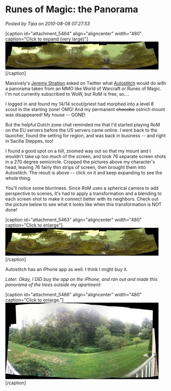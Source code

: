 # Runes of Magic: the Panorama

*Posted by Tipa on 2010-08-08 07:27:53*

[caption id="attachment\_5464" align="aligncenter" width="480" caption="Click to expand (very large)"][![](../../../uploads/2010/08/pano1-480x87.jpg "Blended Panorama from the Sacilla Steppes")](../../../uploads/2010/08/pano1.jpg)[/caption]

Massively's [Jeremy Stratton](http://www.massively.com/bloggers/jeremy-stratton/) asked on Twitter what [Autostitch](http://cvlab.epfl.ch/~brown/autostitch/autostitch.html) would do with a panorama taken from an MMO like World of Warcraft or Runes of Magic. I'm not currently subscribed to WoW, but RoM is free, so....

I logged in and found my 14/14 scout/priest had morphed into a level 8 scout in the starting zone! OMG! And my permanent ~~chocobo~~ ostrich mount was disappeared! My house -- GONE!

But the helpful Dutch zone chat reminded me that I'd started playing RoM on the EU servers before the US servers came online. I went back to the launcher, found the setting for region, and was back in business -- and right in Sacilia Steppes, too!

I found a good spot on a hill, zoomed way out so that my mount and I wouldn't take up too much of the screen, and took 76 separate screen shots in a 270 degree semicircle. Cropped the pictures above my character's head, leaving 76 fairly thin strips of screen, then brought them into Autostitch. The result is above -- click on it and keep expanding to see the whole thing.

You'll notice some blurriness. Since RoM uses a spherical camera to add perspective to scenes, it's had to apply a transformation and a blending to each screen shot to make it connect better with its neighbors. Check out the picture below to see what it looks like when this transformation is NOT done!

[caption id="attachment\_5463" align="aligncenter" width="480" caption="Click to enlarge"][![](../../../uploads/2010/08/pano-480x87.jpg "Untransformed panorama")](../../../uploads/2010/08/pano.jpg)[/caption]

Autostitch has an iPhone app as well. I think I might buy it.

*Later: Okay, I DID buy the app on the iPhone, and ran out and made this panorama of the trees outside my apartment:*

[caption id="attachment\_5466" align="aligncenter" width="480" caption="Click to enlarge."][![](../../../uploads/2010/08/IMG_0067-480x239.jpg "Panorama of the trees outside my apartment, done with the iPhone Autostitch app.")](../../../uploads/2010/08/IMG_0067.jpg)[/caption]

